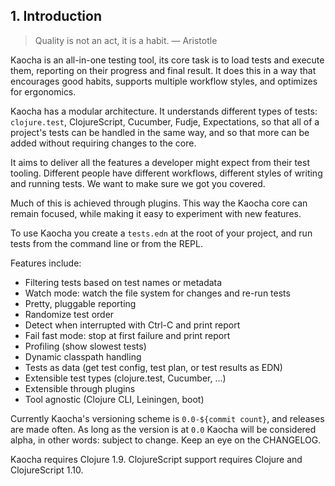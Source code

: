 ## 1. Introduction

> Quality is not an act, it is a habit. — Aristotle

Kaocha is an all-in-one testing tool, its core task is to load tests and execute
them, reporting on their progress and final result. It does this in a way that
encourages good habits, supports multiple workflow styles, and optimizes for
ergonomics.

Kaocha has a modular architecture. It understands different types of tests:
`clojure.test`, ClojureScript, Cucumber, Fudje, Expectations, so that all of a
project's tests can be handled in the same way, and so that more can be added
without requiring changes to the core.

It aims to deliver all the features a developer might expect from their test
tooling. Different people have different workflows, different styles of writing
and running tests. We want to make sure we got you covered.

Much of this is achieved through plugins. This way the Kaocha core can remain
focused, while making it easy to experiment with new features.

To use Kaocha you create a `tests.edn` at the root of your project, and run
tests from the command line or from the REPL.

Features include:

- Filtering tests based on test names or metadata
- Watch mode: watch the file system for changes and re-run tests
- Pretty, pluggable reporting
- Randomize test order
- Detect when interrupted with Ctrl-C and print report
- Fail fast mode: stop at first failure and print report
- Profiling (show slowest tests)
- Dynamic classpath handling
- Tests as data (get test config, test plan, or test results as EDN)
- Extensible test types (clojure.test, Cucumber, ...)
- Extensible through plugins
- Tool agnostic (Clojure CLI, Leiningen, boot)

Currently Kaocha's versioning scheme is `0.0-${commit count}`, and releases are
made often. As long as the version is at `0.0` Kaocha will be considered alpha,
in other words: subject to change. Keep an eye on the CHANGELOG.

Kaocha requires Clojure 1.9. ClojureScript support requires Clojure and
ClojureScript 1.10.
